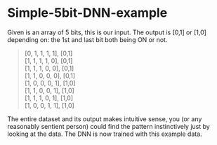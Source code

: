 # Simple-5bit-DNN-example

Given is an array of 5 bits, this is our input.
The output is [0,1] or [1,0] depending on: the 1st and last bit both being ON or not.

> [0, 1, 1, 1, 1], [0,1] <br>
> [1, 1, 1, 1, 0], [0,1] <br>
> [1, 1, 1, 0, 0], [0,1] <br>
> [1, 1, 0, 0, 0], [0,1] <br>
> [1, 0, 0, 0, 1], [1,0] <br>
> [1, 1, 0, 0, 1], [1,0] <br>
> [1, 1, 1, 0, 1], [1,0] <br>
> [1, 0, 0, 1, 1], [1,0] <br>

The entire dataset and its output makes intuitive sense, you (or any reasonably sentient person) could find the pattern instinctively just by looking at the data.
The DNN is now trained with this example data.
